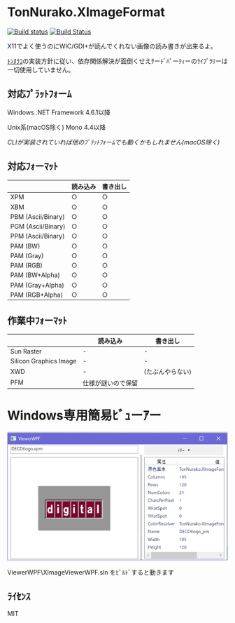 # TonNurako.XImageFormat

[![Build status](https://ci.appveyor.com/api/projects/status/1baxyx2ou6ev61mg?svg=true)](https://ci.appveyor.com/project/sazae657/tonnurako-ximageformat)
[![Build Status](https://travis-ci.org/sazae657/TonNurako.XImageFormat.svg?branch=master)](https://travis-ci.org/sazae657/TonNurako.XImageFormat)


X11でよく使うのにWIC/GDI+が読んでくれない画像の読み書きが出来るよ。

[ﾄﾝﾇﾗｺ](https://github.com/sazae657/TonNurako)の実装方針に従い、依存関係解決が面倒くせえｻーﾄﾞﾊﾟーﾃｨーのﾗｲﾌﾞﾗﾘーは一切使用していません。

## 対応ﾌﾟﾗｯﾄﾌｫーﾑ
Windows .NET Framework 4.6.1以降

Unix系(macOS除く) Mono 4.4以降

*CLIが実装されていれば他のﾌﾟﾗｯﾄﾌｫーﾑでも動くかもしれません(macOS除く)*


## 対応ﾌｫーﾏｯﾄ
|   |読み込み|書き出し|
|---|------|-------------|
| XPM | ○ |   ○    |
| XBM | ○ |   ○    |
| PBM (Ascii/Binary) | ○ |   ○    |
| PGM (Ascii/Binary) | ○ |   ○    |
| PPM (Ascii/Binary) | ○ |   ○    |
| PAM (BW) | ○ | ○ |
| PAM (Gray) | ○ | ○ |
| PAM (RGB) | ○ | ○ |
| PAM (BW+Alpha) | ○ | ○ |
| PAM (Gray+Alpha) | ○ | ○ |
| PAM (RGB+Alpha) | ○ | ○ |

## 作業中ﾌｫーﾏｯﾄ
|   | 読み込み   |   書き出し |
|---|------|-------------|
| Sun Raster  | - |  - |
| Silicon Graphics Image  | - |  - |
| XWD | - | (たぶんやらない)  |
| PFM | 仕様が謎いので保留 ||

# Windows専用簡易ﾋﾞｭーｱー
![XImageViewerWPF.exe](ss.png)

ViewerWPF\XImageViewerWPF.sln をﾋﾞﾙﾄﾞすると動きます

## ﾗｲｾﾝｽ
MIT
